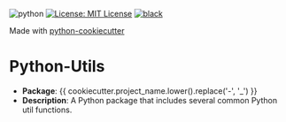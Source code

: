 ![python](https://img.shields.io/badge/python-3.11-blue)
[![License: MIT License](https://img.shields.io/badge/License-MIT-green.svg)](LICENSE)
[![black](https://img.shields.io/badge/code%20style-black-000000.svg)](https://github.com/psf/black)

Made with [python-cookiecutter](https://github.com/jamwine/python-cookiecutter)


# Python-Utils

* **Package**: {{ cookiecutter.project_name.lower().replace('-', '_') }}
* **Description**: A Python package that includes several common Python util functions.